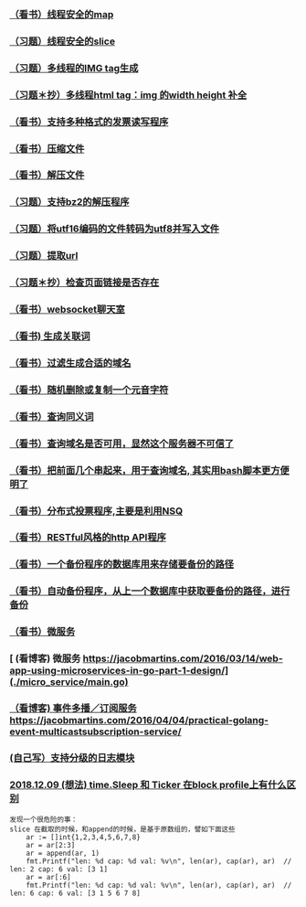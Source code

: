 
### [（看书）线程安全的map](./thread/SafeMap/SafeMap.go)
### [（习题）线程安全的slice](./thread/SafeSlice/safeSlice.go)
### [（习题）多线程的IMG tag生成](./thread/imagetag/imagetag.go)
### [（习题＊抄）多线程html tag：img 的width height 补全](./thread/imgFill/imgFill.go)
### [（看书）支持多种格式的发票读写程序](./io/invoice/)
### [（看书）压缩文件](./io/pack/pack.go)
### [（看书）解压文件](./io/unpack/unpack.go)
### [（习题）支持bz2的解压程序](./io/my_unpack/unpack.go)
### [（习题）将utf16编码的文件转码为utf8并写入文件](./io/utf16-to-utf8/utf16-to-utf8.go)
### [（习题）提取url](./pkg/my_linkutil/my_linkutil.go)
### [（习题＊抄）检查页面链接是否存在](./pkg/my_linkcheck/run.go)
### [（看书）websocket聊天室](./chat/main.go)
### [（看书) 生成关联词](./sprinkle/main.go)
### [（看书）过滤生成合适的域名](./domainify/main.go)
### [（看书）随机删除或复制一个元音字符](./coolify/main.go)
### [（看书）查询同义词](./synonyms/main.go)
### [（看书）查询域名是否可用，显然这个服务器不可信了](./available/main.go)
### [（看书）把前面几个串起来，用于查询域名, 其实用bash脚本更方便明了](./domainfinder/main.go)
### [（看书）分布式投票程序,主要是利用NSQ](./socialpoll/twittervotes/main.go)
### [（看书）RESTful风格的http API程序](./socialpoll/api/main.go)
### [（看书）一个备份程序的数据库用来存储要备份的路径](./backup/cmds/backup/main.go)
### [（看书）自动备份程序，从上一个数据库中获取要备份的路径，进行备份](./backup/cmds/backupd/main.go)
### [（看书）微服务](./vault/cmd/vaultd/main.go)
### [ (看博客) 微服务 https://jacobmartins.com/2016/03/14/web-app-using-microservices-in-go-part-1-design/](./micro_service/main.go)
### [（看博客) 事件多播／订阅服务https://jacobmartins.com/2016/04/04/practical-golang-event-multicastsubscription-service/](./EventMulticast\(subscription\)service/main.go)
### [ (自己写）支持分级的日志模块](http://github.com/ruandao/log)

### [ 2018.12.09 (想法) time.Sleep 和 Ticker 在block profile上有什么区别](./profile/block)

```
发现一个很危险的事：
slice 在截取的时候，和append的时候，是基于原数组的，譬如下面这些
    ar := []int{1,2,3,4,5,6,7,8}
    ar = ar[2:3]
    ar = append(ar, 1)
    fmt.Printf("len: %d cap: %d val: %v\n", len(ar), cap(ar), ar)  // len: 2 cap: 6 val: [3 1]
    ar = ar[:6]
    fmt.Printf("len: %d cap: %d val: %v\n", len(ar), cap(ar), ar)  // len: 6 cap: 6 val: [3 1 5 6 7 8]
```
